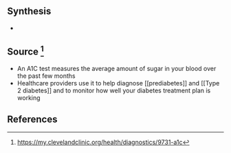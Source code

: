 ## Synthesis
- 
## Source [^1]
- An A1C test measures the average amount of sugar in your blood over the past few months
- Healthcare providers use it to help diagnose [[prediabetes]] and [[Type 2 diabetes]] and to monitor how well your diabetes treatment plan is working
## References

[^1]: https://my.clevelandclinic.org/health/diagnostics/9731-a1c